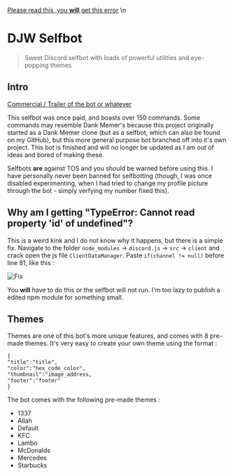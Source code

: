 [Please read this, you **will** get this error](https://github.com/D7W/DJW-Sb/blob/main/README.md#why-am-i-getting-typeerror-cannot-read-property-id-of-undefined) \n


# DJW Selfbot
> Sweet Discord selfbot with loads of powerful utilities and eye-popping themes 




## Intro

[Commercial / Trailer of the bot or whatever](https://youtu.be/1Vy0K353Vag)

This selfbot was once paid, and boasts over 150 commands. Some commands may resemble Dank Memer's because this project originally started as a Dank Memer clone (but as a selfbot, which can also be found on my GitHub), but this more general purpose bot branched off into it's own project. This bot is finished and will no longer be updated as I am out of ideas and bored of making these.

Selfbots **are** against TOS and you should be warned before using this. I have personally never been banned for selfbotting (though, I was once disabled experimenting, when I had tried to change my profile picture through the bot - simply verfying my number fixed this).

## Why am I getting "TypeError: Cannot read property 'id' of undefined"?

This is a weird kink and I do not know why it happens, but there is a simple fix. Navigate to the folder `node_modules` -> `discord.js` -> `src` -> `client` and crack open the js file `ClientDataManager`. Paste `if(channel != null)` before line 81, like this :


![Fix](https://i.imgur.com/b9hpwjo.png)


You **will** have to do this or the selfbot will not run. I'm too lazy to publish a edited npm module for something small.

## Themes

Themes are one of this bot's more unique features, and comes with 8 pre-made themes. It's very easy to create your own theme using the format : 

```
{
"title":"title",
"color":"hex_code_color",
"thumbnail":"image_address,
"footer":"footer"
}
```
The bot comes with the following pre-made themes :

  - 1337
  - Allah
  - Default
  - KFC
  - Lambo
  - McDonalds
  - Mercedes
  - Starbucks
 
